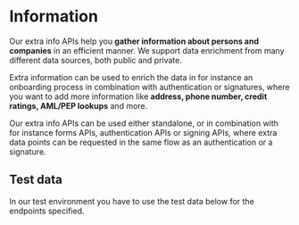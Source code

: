 # Information

Our extra info APIs help you **gather information about persons and companies** in an efficient manner. We support data enrichment from many different data sources, both public and private.

Extra information can be used to enrich the data in for instance an onboarding process in combination with authentication or signatures, where you want to add more information like **address, phone number, credit ratings, AML/PEP lookups** and more.

Our extra info APIs can be used either standalone, or in combination with for instance forms APIs, authentication APIs or signing APIs, where extra data points can be requested in the same flow as an authentication or a signature.

## Test data

In our test environment you have to use the test data below for the endpoints specified.





